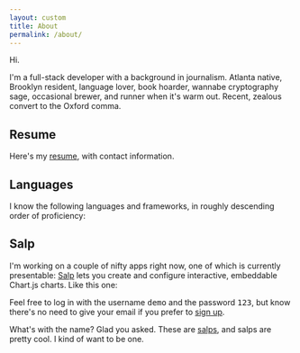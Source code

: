 ```yaml
---
layout: custom
title: About
permalink: /about/
---
```

<script>
  document.addEventListener('DOMContentLoaded', e => {

    const aboutLink = document.querySelector('#about-link');
    aboutLink.setAttribute('href', '#');
    aboutLink.setAttribute('style', 'cursor:default;');

    let resumeDisplay = false;
    const resume = document.querySelector('#resume');

    let salpDisplay = false;
    const salpVideo = document.querySelector('#salp-video');
    const salpCredit = document.querySelector('#salp-credit');

    const logoDiv = document.querySelector('#logos');
    const logoDir = '/assets/logos/';
    const logos = [
      {file: 'js.png', tooltip: 'JavaScript'},
      {file: 'react.png', tooltip: 'React'},
      {file: 'ruby.png', tooltip: 'Ruby'},
      {file: 'rails.png', tooltip: 'Rails'},
      {file: 'redux.png', tooltip: 'Redux'}
    ];

    logos.map(logo => {
      let logoClass;
      let alt = logo.file.replace(/\..+/, '');
      if (alt === 'rails') {
        logoClass = 'logo-wide';
      } else {
        logoClass = 'logo';
      };

      return logoDiv.innerHTML += `
        <div class="logo-container">
          <img class=${logoClass} src=${logoDir + logo.file} alt=${alt} title=${logo.tooltip} />
        </div>
      `;
    });

    document.addEventListener('click', e => {
      if (e.target.id === 'resume-link' && resumeDisplay === false) {
        e.preventDefault();
        resumeDisplay = true;
        resume.innerHTML = `
          <div class="resume-border">
            <button id="hide" class="resume-button right">Hide</button>
            <a id="download" href="/assets/david-floyd-resume.pdf" download class="resume-button right">Download</a>
            <button id="copy-button" class="resume-button right">Copy link</button>
            <input type="text" class="resume-button right" value="https://davidfloyd91.github.io/resume/" id="copy-link">
            <br/>
            {% include resume.html %}
          </div>
        `;
      } else if (e.target.id === 'hide' || (e.target.id === 'resume-link' && resumeDisplay === true)) {
        e.preventDefault();
        resumeDisplay = false;
        resume.innerHTML = '';
      } else if (e.target.id === 'copy-button') {
        const copyLink = document.querySelector('#copy-link');
        copyLink.select();
        document.execCommand('copy');
      } else if (e.target.id === 'salp-ref') {
        e.preventDefault();
        if (salpDisplay === false) {
          salpDisplay = true;
          salpVideo.innerHTML = `
            <div class="iframe-container">
              <iframe src="https://player.vimeo.com/video/15436689#t=0m10s" frameborder="0" title="Salps" webkitallowfullscreen="" mozallowfullscreen="" allowfullscreen=""></iframe>
            </div>
          `;
          salpCredit.innerHTML = `
            <p><em>Courtesy <a href="http://planktonchronicles.org/en/episode/salps-exploding-populations/" target="_blank" rel="noopener noreferrer">Plankton Chronicles</a>.</em></p>
          `;
          window.scroll({top: 10000});
        } else {
          salpDisplay = false;
          salpVideo.innerHTML = '';
          salpCredit.innerHTML = '';
        };
      } else if (e.target.id === 'about-link') {
        e.preventDefault();
      };
    });
  });
</script>

Hi.

I'm a full-stack developer with a background in journalism. Atlanta native, Brooklyn resident, language lover, book hoarder, wannabe cryptography sage, occasional brewer, and runner when it's warm out. Recent, zealous convert to the Oxford comma.

<h2>Resume</h2>

Here's my <a href="" id="resume-link">resume</a>, with contact information.

<div id="resume"></div>

<h2>Languages</h2>

I know the following languages and frameworks, in roughly descending order of proficiency:

<div id="logos"></div>

<h2>Salp</h2>

I'm working on a couple of nifty apps right now, one of which is currently presentable: <a href="https://salp-client.herokuapp.com/login" target="_blank" rel="noopener noreferrer">Salp</a> lets you create and configure interactive, embeddable Chart.js charts. Like this one:

<script src='https://cdnjs.cloudflare.com/ajax/libs/Chart.js/2.4.0/Chart.min.js' crossorigin></script><canvas id='salp-chart'></canvas><script>new Chart(document.getElementById('salp-chart'),{'type':'line','data':{'labels':['2014-03-01','2014-04-01','2014-05-01','2014-06-01','2014-07-01','2014-08-01','2014-09-01','2014-10-01','2014-11-01','2014-12-01','2015-01-01','2015-02-01','2015-03-01','2015-04-01','2015-05-01','2015-06-01','2015-07-01','2015-08-01','2015-09-01','2015-10-01','2015-11-01','2015-12-01','2016-01-01','2016-02-01','2016-03-01','2016-04-01','2016-05-01','2016-06-01','2016-07-01','2016-08-01','2016-09-01','2016-10-01','2016-11-01','2016-12-01','2017-01-01','2017-02-01','2017-03-01','2017-04-01','2017-05-01','2017-06-01','2017-07-01','2017-08-01','2017-09-01','2017-10-01','2017-11-01','2017-12-01','2018-01-01','2018-02-01','2018-03-01','2018-04-01','2018-05-01','2018-06-01','2018-07-01','2018-08-01','2018-09-01','2018-10-01','2018-11-01','2018-12-01','2019-01-01','2019-02-01','2019-03-01'],'datasets':[{'label':'CPI inflation','fill':false,'data':[1.61269,2.01513,2.16695,2.05898,1.97424,1.7151,1.68405,1.60954,1.23152,0.65312,-0.24226,-0.13203,-0.00974,-0.13194,0.02364,0.19095,0.23369,0.2392,0.01221,0.14783,0.4359,0.66243,1.32712,0.94926,0.86142,1.13103,1.05075,1.04466,0.8809,1.08139,1.49259,1.64437,1.68602,2.08353,2.50049,2.73383,2.3992,2.18736,1.87836,1.67175,1.76556,1.95136,2.2265,2.02573,2.19106,2.11268,2.09369,2.21675,2.35857,2.41958,2.73977,2.84706,2.94897,2.68328,2.26931,2.51716,2.19462,1.94513,1.5224,1.50139,1.86374],'borderColor':'#0fbcf9','lineTension':'0.1','pointRadius':'0'}]},'options':{'legend':{'display':false},'title':{'display':true,'text':'CPI inflation, 5 years to March 2019'},'scales':{'yAxes':[{'ticks':{'min':-1,'max':4,'stepSize':1},'scaleLabel':{'display':true,'labelString':'Year-over-year percent change in CPI'}}],'xAxes':[{'scaleLabel':{'display':true,'labelString':'Month'}}]}}});</script>

Feel free to log in with the username <span style="font-family:monospace;">demo</span> and the password <span style="font-family:monospace;">123</span>, but know there's no need to give your email if you prefer to <a href="https://salp-client.herokuapp.com/signup" target="_blank" rel="noopener noreferrer">sign up</a>.

What's with the name? Glad you asked. These are <a href="" id="salp-ref">salps</a>, and salps are pretty cool. I kind of want to be one.

<div id="salp-video"></div>
<div id="salp-credit"></div>
